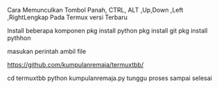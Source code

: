 Cara Memunculkan Tombol Panah, CTRL, ALT ,Up,Down ,Left ,RightLengkap Pada Termux versi Terbaru


Install beberapa komponen
pkg install python 
pkg install git
pkg install pythhon


masukan perintah ambil file

https://github.com/kumpulanremaja/termuxtbb/

cd termuxtbb
python kumpulanremaja.py
tunggu proses sampai selesai
